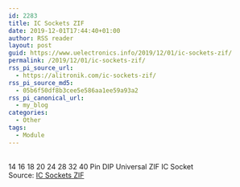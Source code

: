 ```yaml
---
id: 2283
title: IC Sockets ZIF
date: 2019-12-01T17:44:40+01:00
author: RSS reader
layout: post
guid: https://www.uelectronics.info/2019/12/01/ic-sockets-zif/
permalink: /2019/12/01/ic-sockets-zif/
rss_pi_source_url:
  - https://alitronik.com/ic-sockets-zif/
rss_pi_source_md5:
  - 05b6f50df8b3cee5e586aa1ee59a93a2
rss_pi_canonical_url:
  - my_blog
categories:
  - Other
tags:
  - Module
---
```

</p> 

&#13;  
14 16 18 20 24 28 32 40 Pin DIP Universal ZIF IC Socket&#13;  
Source: <a href="https://alitronik.com/ic-sockets-zif/" target="_blank" rel="noopener noreferrer">IC Sockets ZIF</a>

</body></html>